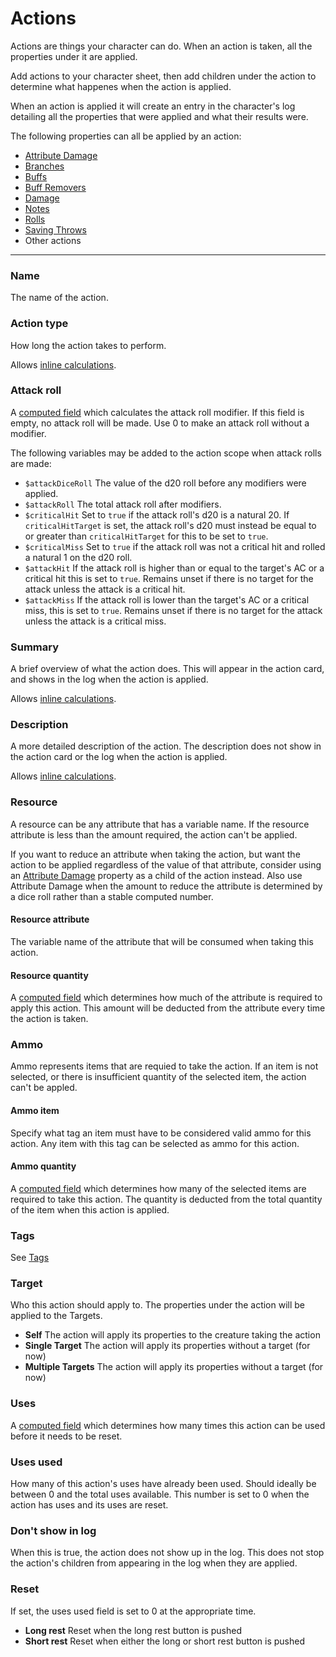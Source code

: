 # Actions

Actions are things your character can do. When an action is taken, all the properties under it are applied.

Add actions to your character sheet, then add children under the action to determine what happenes when the action is applied.

When an action is applied it will create an entry in the character's log detailing all the properties that were applied and what their results were.

The following properties can all be applied by an action: 

  - [Attribute Damage](/docs/property/attribute-damage)
  - [Branches](/docs/property/branch)
  - [Buffs](/docs/property/buff)
  - [Buff Removers](/docs/property/remove-buff)
  - [Damage](/docs/property/damage)
  - [Notes](/docs/property/note)
  - [Rolls](/docs/property/roll)
  - [Saving Throws](/docs/property/saving-throw)
  - Other actions

---

### Name

The name of the action.

### Action type

How long the action takes to perform.

Allows [inline calculations](/docs/inline-calculations).

### Attack roll

A [computed field](/docs/computed-fields) which calculates the attack roll modifier. If this field is empty, no attack roll will be made. Use 0 to make an attack roll without a modifier.

The following variables may be added to the action scope when attack rolls are made:

  - `$attackDiceRoll` The value of the d20 roll before any modifiers were applied.
  - `$attackRoll` The total attack roll after modifiers.
  - `$criticalHit` Set to `true` if the attack roll's d20 is a natural 20. If `criticalHitTarget` is set, the attack roll's d20 must instead be equal to or greater than `criticalHitTarget` for this to be set to `true`.
  - `$criticalMiss` Set to `true` if the attack roll was not a critical hit and rolled a natural 1 on the d20 roll.
  - `$attackHit` If the attack roll is higher than or equal to the target's AC or a critical hit this is set to `true`. Remains unset if there is no target for the attack unless the attack is a critical hit.
  - `$attackMiss` If the attack roll is lower than the target's AC or a critical miss, this is set to `true`. Remains unset if there is no target for the attack unless the attack is a critical miss.

### Summary

A brief overview of what the action does. This will appear in the action card, and shows in the log when the action is applied.

Allows [inline calculations](/docs/inline-calculations).

### Description

A more detailed description of the action. The description does not show in the action card or the log when the action is applied.

Allows [inline calculations](/docs/inline-calculations).

### Resource

A resource can be any attribute that has a variable name. If the resource attribute is less than the amount required, the action can't be applied.

If you want to reduce an attribute when taking the action, but want the action to be applied regardless of the value of that attribute, consider using an [Attribute Damage](/docs/property/attribute-damage) property as a child of the action instead. Also use Attribute Damage when the amount to reduce the attribute is determined by a dice roll rather than a stable computed number.

#### Resource attribute

The variable name of the attribute that will be consumed when taking this action.

#### Resource quantity

A [computed field](/docs/computed-fields) which determines how much of the attribute is required to apply this action. This amount will be deducted from the attribute every time the action is taken.

### Ammo

Ammo represents items that are requied to take the action. If an item is not selected, or there is insufficient quantity of the selected item, the action can't be appled.

#### Ammo item

Specify what tag an item must have to be considered valid ammo for this action. Any item with this tag can be selected as ammo for this action.

#### Ammo quantity

A [computed field](/docs/computed-fields) which determines how many of the selected items are required to take this action. The quantity is deducted from the total quantity of the item when this action is applied.

### Tags

See [Tags](/docs/tags)

### Target

Who this action should apply to. The properties under the action will be applied to the Targets.

- **Self** The action will apply its properties to the creature taking the action
- **Single Target** The action will apply its properties without a target (for now)
- **Multiple Targets** The action will apply its properties without a target (for now)

### Uses

A [computed field](/docs/computed-fields) which determines how many times this action can be used before it needs to be reset.

### Uses used

How many of this action's uses have already been used. Should ideally be between 0 and the total uses available. This number is set to 0 when the action has uses and its uses are reset.

### Don't show in log

When this is true, the action does not show up in the log. This does not stop the action's children from appearing in the log when they are applied.

### Reset

If set, the uses used field is set to 0 at the appropriate time.

- **Long rest** Reset when the long rest button is pushed
- **Short rest** Reset when either the long or short rest button is pushed
